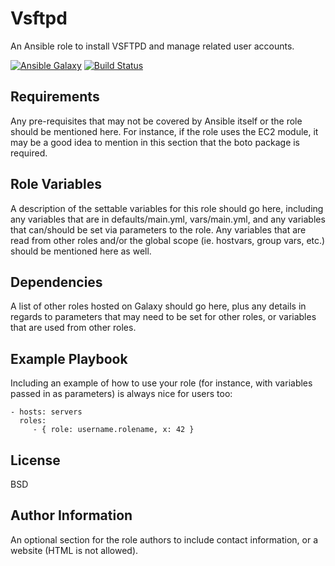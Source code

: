Vsftpd
=========

An Ansible role to install VSFTPD and manage related user accounts.

[![Ansible Galaxy](https://img.shields.io/badge/galaxy-bogolyandras.vsftpd-51936.svg?style=flat)](https://galaxy.ansible.com/bogolyandras/vsftpd)
[![Build Status](https://app.travis-ci.com/bogolyandras/ansible-role-vsftpd.svg?branch=main)](https://app.travis-ci.com/bogolyandras/ansible-role-vsftpd)

Requirements
------------

Any pre-requisites that may not be covered by Ansible itself or the role should be mentioned here. For instance, if the role uses the EC2 module, it may be a good idea to mention in this section that the boto package is required.

Role Variables
--------------

A description of the settable variables for this role should go here, including any variables that are in defaults/main.yml, vars/main.yml, and any variables that can/should be set via parameters to the role. Any variables that are read from other roles and/or the global scope (ie. hostvars, group vars, etc.) should be mentioned here as well.

Dependencies
------------

A list of other roles hosted on Galaxy should go here, plus any details in regards to parameters that may need to be set for other roles, or variables that are used from other roles.

Example Playbook
----------------

Including an example of how to use your role (for instance, with variables passed in as parameters) is always nice for users too:

    - hosts: servers
      roles:
         - { role: username.rolename, x: 42 }

License
-------

BSD

Author Information
------------------

An optional section for the role authors to include contact information, or a website (HTML is not allowed).
